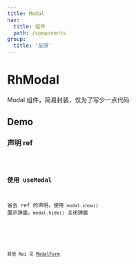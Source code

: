 ```yaml
---
title: Modal
nav:
  title: 组件
  path: /components
group:
  title: '反馈'
---
```


# RhModal

Modal 组件，简易封装，仅为了写少一点代码

## Demo

### 声明 ref

<code src="./demo/demo-ref.tsx"/>

### 使用 useModal

省去 ref 的声明，使用 `modal.show()` 展示弹窗，`modal.hide()` 关闭弹窗

<code src="./demo/demo-usemodal.tsx"/>

<API src="./api.ts"/>

其他 Api 见 [ModalForm](https://procomponents.ant.design/components/modal-form)
